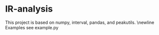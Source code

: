 # IR-analysis
This project is based on numpy, interval, pandas, and peakutils.
\newline Examples see example.py
